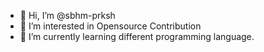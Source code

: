 - 👋 Hi, I’m @sbhm-prksh
- 👀 I’m interested in Opensource Contribution
- 🌱 I’m currently learning different programming language.

<!---
sbhm-prksh/sbhm-prksh is a ✨ special ✨ repository because its `README.md` (this file) appears on your GitHub profile.
You can click the Preview link to take a look at your changes.
--->

